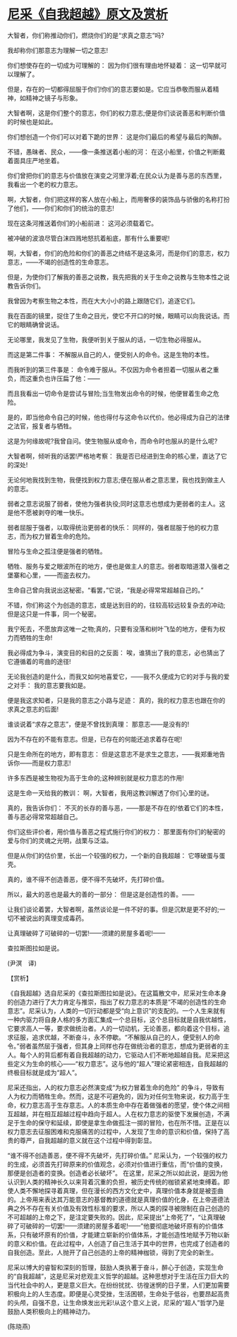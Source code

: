 # [尼采《自我超越》原文及赏析](https://www.vrrw.net/wx/12030.html)

大智者，你们称推动你们，燃烧你们的是“求真之意志”吗?

我却称你们那意志为理解一切之意志!

你们想使存在的一切成为可理解的： 因为你们很有理由地怀疑着： 这一切早就可以理解了。

但是，存在的一切都得屈服于你们!你们的意志要如是。它应当恭敬而服从着精神，如精神之镜子与形象。

大智者啊，这是你们整个的意志，你们的权力意志;便是你们谈说善恶和判断价值的时候也是如此。

你们想创造一个你们可以对着下跪的世界： 这是你们最后的希望与最后的陶醉。

不错，愚昧者、民众，——像一条推送着小船的河： 在这小船里，价值之判断戴着面具庄严地坐着。

你们曾把你们的意志与价值放在演变之河里浮着;在民众认为是善与恶的东西里，我看出一个老的权力意志。

啊，大智者，你们把这样的客人放在小船上，而用奢侈的装饰品与骄傲的名称打扮了他们，——你们和你们的统治的意志!



现在这条河推送着你们的小船前进： 这河必须载着它。

被冲破的波浪尽管白沫四溅地怒抗着船底，那有什么重要呢!

啊，大智者，你们的危险和你们的善恶之终结不是这条河，而是你们的意志，权力意志，——不竭的创造性的生命意志。

但是，为使你们了解我的善恶之说教，我先把我的关于生命之说教与生物本性之说教告诉你们。

我曾因为考察生物之本性，而在大大小小的路上跟随它们，追逐它们。

我在百面的镜里，捉住了生命之目光，使它不开口的时候，眼睛可以向我说话。而它的眼睛确曾说话。

无论哪里，我发见了生物，我便听到关于服从的话，一切生物必得服从。

而这是第二件事： 不解服从自己的人，便受别人的命令。这是生物的本性。

而我听到的第三件事是： 命令难于服从。不仅因为命令者担着一切服从者之重负，而这重负也许压扁了他：——

而且我看出一切命令是尝试与冒险;当生物发出命令的时候，他便冒着生命之危险。

是的，即当他命令自己的时候，他也得付与这命令以代价。他必得成为自己的法律之法官，报复者与牺牲。

这是为何缘故呢?我曾自问。使生物服从或命令，而命令时也服从的是什么呢?

大智者啊，倾听我的话罢!严格地考察： 我是否已经进到生命的核心里，直达了它的深处!

无论何地我找到生物，我便找到权力意志;便在服从者之意志里，我也找到做主人的意志。

弱者之意志说服了弱者，使他为强者执役;同时这意志也想成为更弱者的主人。这是他不愿被剥夺的唯一快乐。

弱者屈服于强者，以取得统治更弱者的快乐： 同样的，强者屈服于他的权力意志，而为权力冒着生命的危险。

冒险与生命之孤注便是强者的牺牲。

牺牲、服务与爱之眼波所在的地方，便也是做主人的意志。弱者取暗道潜入强者之堡寨和心里，——而盗去权力。

生命自己曾向我说出这秘密。“看罢，”它说，“我是必得常常超越自己的。”

不错，你们称这个为创造的意志，或是达到目的的，往较高较远较复杂去的冲动;但是这只是一件事，同一个秘密。

我宁死去，不愿放弃这唯一之物;真的，只要有没落和树叶飞坠的地方，便有为权力而牺牲的生命!

我必得成为争斗，演变目的和目的之反面： 唉，谁猜出了我的意志，必也猜出了它遵循着的弯曲的途径!

无论我创造的是什么，而我又如何地喜爱它，——我不久便成为它的对手与我的爱之对手： 我的意志要我如是。

便是我这求知者，只是我的意志之小路与足迹： 真的，我的权力意志也跟在你的求真之意志的后面!

谁谈说着“求存之意志”，便是不曾找到真理： 那意志——是没有的!

因为不存在的不能有意志。但是，已存在的何能还追求着存在呢!

只是生命所在的地方，即有意志： 但是这意志不是求生之意志，——我郑重地告诉你——而是权力意志!

许多东西是被生物视为高于生命的;这种辨别就是权力意志的作用!

这是生命一天给我的教训： 啊，大智者，我用这教训解透了你们心里的谜。

真的，我告诉你们： 不灭的长存的善与恶，——那是不存在的!依着它们的本性，善与恶必得常常超越自己。

你们这些评价者，用价值与善恶之程式施行你们的权力： 那里面有你们的秘密的爱与你们的灵魂之光明，战栗与泛溢。

但是从你们的估价里，长出一个较强的权力，一个新的自我超越： 它啄破蛋与蛋壳。

真的，谁不得不创造善恶，便不得不先破坏，先打碎价值。

所以，最大的恶也是最大的善的一部分： 但是这是创造性的善。——

让我们谈论着罢，大智者啊，虽然谈论是一件不好的事。但是沉默是更不好的;一切不被说出的真理变成毒药。

让真理破碎了可破碎的一切罢!——须建的房屋多着呢!——

查拉斯图拉如是说。

(尹溟　译)

【赏析】

《自我超越》选自尼采的《查拉斯图拉如是说》。在这篇散文中，尼采对生命本身的创造力进行了大力肯定与推崇，指出了权力意志的本质是“不竭的创造性的生命意志”。尼采认为，人类的一切行动都是受“向上意识”的支配的。一个人生来就有一种内驱力将自身人格的多方面汇集成一个总目标，这个总目标就是自我优越性，它要求高人一等，要求做统治者。人的一切动机，无论善恶，都向着这个目标，追求征服，追求优越，不断奋斗，永不停歇。“不解服从自己的人，便受别人的命令。”弱者虽然屈于强者，但其身上同样也存在做统治者的意志，想成为更弱者的主人。每个人的背后都有着自我超越的动力，它驱动人们不断地超越自我。尼采把这些定义为生命的核心——“权力意志”。这与他的“超人”理论紧密相连，自我超越的终极目标就是成为“超人”。

尼采还指出，人的权力意志必然演变成“为权力冒着生命的危险” 的争斗，导致有人为权力而牺牲生命。然而，这是不可避免的，因为对任何生物来说，权力高于生命，权力意志高于生存意志。人的本质生命中存在着做强者的愿望，使个体之间相互超越，并在相互超越过程中趋向于超人。人在权力意志的驱使下发展创造，不满足于生命的保守和延续，即使是拿生命做孤注一掷的冒险，也在所不惜。正是在以权力意志去征服困难和克服痛苦的过程中，人发现了生命的意识和价值，保持了高贵的尊严，自我超越的意义就在这个过程中得到彰显。

“谁不得不创造善恶，便不得不先破坏，先打碎价值。” 尼采认为，一个较强的权力的生成，必须首先打碎原来的价值观念，必须对价值进行重估，而“价值的变换，那便是创造者的变换。创造者必长破坏”。 在这里，尼采之所以如此说，是因为他认识到人类的精神长久以来背着沉重的负担，被历史传统的枷锁紧紧地束缚着。即使人类不懈地探寻着真理，但在漫长的西方文化史中，真理价值本身就是被歪曲的。上帝用来表达其万能意志的基督教的道德就是真理价值的化身，在上帝道德法典之外不存在有关价值及有效性标准的要求，所以人类的探寻被限制在自己创造的不可超越的上帝之下，是注定要失败的。因此，尼采提出“上帝死了”，“让真理破碎了可破碎的一切罢!——须建的房屋多着呢!——”他要彻底地破坏原有的价值体系，只有破坏原有的价值，才能建立崭新的价值体系，才能创造性地赋予万物以新的意义和价值。在此过程中，人创造了自己生活于其中的世界，也完成了创造者的自我创造。至此，人抛开了自己创造的上帝的精神枷锁，得到了完全的新生。

尼采以博大的睿智和深刻的哲理，鼓励人类执著于奋斗，醉心于创造，实现生命的“自我超越”，这是尼采对悲观主义哲学的超越。这种思想对于生活在压力巨大的当代社会中的人，更是意义巨大。在纷纷扰扰、彷徨迷惘的日子里，人们更加需要积极向上的人生态度。即便是心灵受挫，生活困顿，生命处于低谷，也要昂起高贵的头颅，自强不息，让生命焕发出光彩!从这个意义上说，尼采的“超人”哲学乃是鼓励人类积极向上的精神动力。

(陈晓燕)

